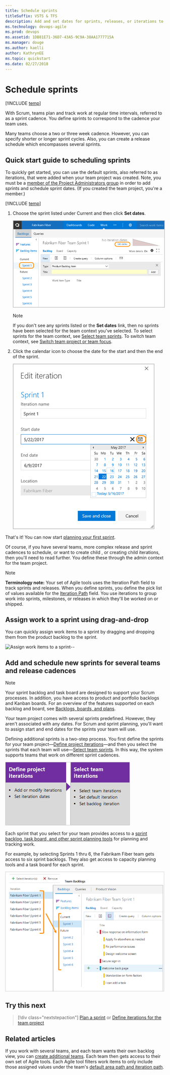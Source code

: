 ```yaml
---
title: Schedule sprints
titleSuffix: VSTS & TFS  
description: Add and set dates for sprints, releases, or iterations to implement Scrum in Visual Studio Team Services & Team Foundation Server 
ms.technology: devops-agile
ms.prod: devops
ms.assetid: 1DB81E71-36D7-43A5-9C9A-38AA1777715A
ms.manager: douge
ms.author: kaelli
author: KathrynEE
ms.topic: quickstart
ms.date: 02/27/2018
---
```



# Schedule sprints  

[!INCLUDE [temp](../_shared/version-vsts-tfs-all-versions.md)]

With Scrum, teams plan and track work at regular time intervals, referred to as a sprint cadence. 
You define sprints to correspond to the cadence your team uses. 

Many teams choose a two or three week cadence. However, you can specify shorter or longer sprint cycles. Also, you can create a release schedule which encompasses several sprints.     

<a id="quick-start-schedule">   </a>
## Quick start guide to scheduling sprints

To quickly get started, you can use the default sprints, also referred to as iterations, that were added when your team project was created. Note, you must be a [member of the Project Administrators group](../../security/set-project-collection-level-permissions.md) in order to add sprints and schedule sprint dates. (If you created the team project, you're a member.) 

[!INCLUDE [temp](../_shared/image-differences.md)]

1. Choose the sprint listed under Current and then click **Set dates**.  

	<img src="_img/define-sprints-set-sprint-dates.png" alt="Sprint 1 backlog, Set dates" style="border: 1px solid #C3C3C3;" />  

	> [!NOTE]   
	> If you don't see any sprints listed or the **Set dates** link, then no sprints have been selected for the team context you've selected. To select sprints for the team context, see [Select team sprints](../scale/set-team-defaults.md). To switch team context, see [Switch team project or team focus](../../organizations/settings/switch-team-context.md). 

2. Click the calendar icon to choose the date for the start and then the end of the sprint. 

	<img src="_img/define-sprints-edit-iteration-set-sprint-dates.png" alt="Sprint 1 backlog, Set dates" style="border: 1px solid #C3C3C3;" />  

That's it! You can now start [planning your first sprint](sprint-planning.md). 


Of course, if you have several teams, more complex release and sprint cadences to schedule, or want to create child , or creating child iterations, then you'll need to read further. You define these through the admin context for the team project.  

> [!NOTE]    
>**Terminology note:** Your set of Agile tools uses the Iteration Path field to track sprints and releases. When you define sprints, you define the pick list of values available for the [Iteration Path](../customize/set-area-paths.md) field. You use iterations to group work into sprints, milestones, or releases in which they'll be worked on or shipped. 

<a id="drag-drop-to-sprint">   </a>
## Assign work to a sprint using drag-and-drop

You can quickly assign work items to a sprint by dragging and dropping them from the product backlog to the sprint. 

![Assign work items to a sprint](_img/assign-to-sprint-from-kanban-animated.gif)--

<a id="schedule">   </a>
## Add and schedule new sprints for several teams and release cadences 
 
> [!NOTE]    
>Your sprint backlog and task board are designed to support your Scrum processes. In addition, you have access to product and portfolio backlogs and Kanban boards. For an overview of the features supported on each backlog and board, see [Backlogs, boards, and plans](../backlogs/backlogs-boards-plans.md).  

Your team project comes with several sprints predefined. However, they aren't associated with any dates. For Scrum and sprint planning, you'll want to assign start and end dates for the sprints your team will use.   

Defining additional sprints is a two-step process. You first define the sprints for your team project&mdash;[Define project iterations](../customize/set-area-paths.md)&mdash;and then you select the sprints that each team will use&mdash;[Select team sprints](../scale/set-team-defaults.md). In this way, the system supports teams that work on different sprint cadences.  

[![Define team project sprints](_img/define-sprints-project-level.png)](../customize/set-area-paths.md)[![Select team sprints](_img/define-sprints-team-level.png)](../scale/set-team-defaults.md)

Each sprint that you select for your team provides access to a [sprint backlog, task board, and other sprint planning tools](scrum-sprint-planning-tools.md) for planning and tracking work. 

For example, by selecting Sprints 1 thru 6, the Fabrikam Fiber team gets access to six sprint backlogs. They also get access to capacity planning tools and a task board for each sprint. 

![VSTS, sprints](_img/define-sprints-selected-team-iterations-vsts.png)


## Try this next
> [!div class="nextstepaction"]
> [Plan a sprint](sprint-planning.md) or [Define iterations for the team project](../customize/set-iteration-paths-sprints.md) 

## Related articles 
If you work with several teams, and each team wants their own backlog view, you can [create additional teams](../scale/multiple-teams.md). Each team then gets access to their own set of Agile tools. Each Agile tool filters work items to only include those assigned values under the team's [default area path and iteration path](../scale/set-team-defaults.md).  
